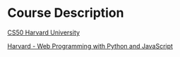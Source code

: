 # Course Description


[CS50 Harvard University](https://cs50.harvard.edu/)

[Harvard - Web Programming with Python and JavaScript](https://learning.edx.org/course/course-v1:HarvardX+CS50W+Web)